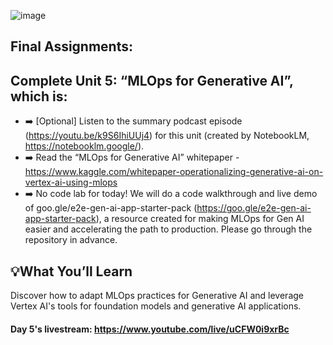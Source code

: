 ![image](https://github.com/user-attachments/assets/58edc551-33d6-486b-a6a4-380253172840)

## Final Assignments:
## Complete Unit 5: “MLOps for Generative AI”, which is:
  - ➡️ [Optional] Listen to the summary podcast episode (https://youtu.be/k9S6IhiUUj4) for this unit (created by NotebookLM, https://notebooklm.google/).
  - ➡️ Read the “MLOps for Generative AI” whitepaper - https://www.kaggle.com/whitepaper-operationalizing-generative-ai-on-vertex-ai-using-mlops
  - ➡️ No code lab for today! We will do a code walkthrough and live demo of goo.gle/e2e-gen-ai-app-starter-pack (https://goo.gle/e2e-gen-ai-app-starter-pack), a resource created for making MLOps for Gen AI easier and accelerating the path to production. Please go through the repository in advance.

## 💡What You’ll Learn

Discover how to adapt MLOps practices for Generative AI and leverage Vertex AI's tools for foundation models and generative AI applications.
#### Day 5's livestream: https://www.youtube.com/live/uCFW0i9xrBc
